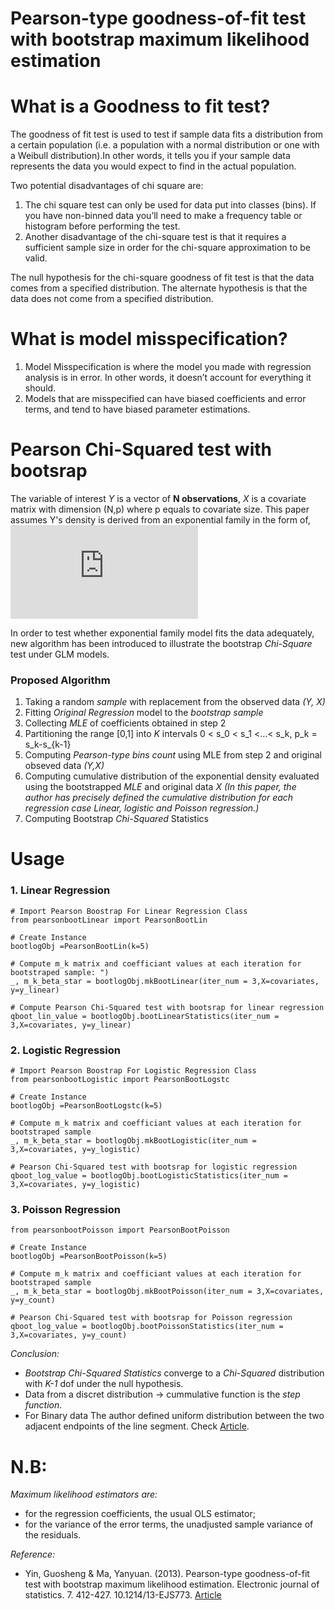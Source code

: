 

# Pearson-type goodness-of-fit test with bootstrap maximum likelihood estimation

# What is a Goodness to fit test?
The goodness of fit test is used to test if sample data fits a distribution from a certain population
(i.e. a population with a normal distribution or one with a Weibull distribution).In other words,
it tells you if your sample data represents the data you would expect to find in the actual population.

Two potential disadvantages of chi square are:

   1. The chi square test can only be used for data put into classes (bins). If you have non-binned data you’ll need to make a frequency table or histogram before performing the test.
   2. Another disadvantage of the chi-square test is that it requires a sufficient sample size in order for the chi-square approximation to be valid.

The null hypothesis for the chi-square goodness of fit test is that the data comes from a specified distribution.
The alternate hypothesis is that the data does not come from a specified distribution.

# What is model misspecification?
   1. Model Misspecification is where the model you made with regression analysis is in error. In other words, it doesn’t account for everything it should.
   2. Models that are misspecified can have biased coefficients and error terms, and tend to have biased parameter estimations.


# Pearson Chi-Squared test with bootsrap

The variable of interest *Y* is a vector of __N observations__, *X* is a covariate matrix with dimension (N,p) where p equals to covariate size. This paper assumes Y's density is derived from an exponential family in the form of,
    ![equation](https://latex.codecogs.com/gif.latex?f%28Y+%7C+X%29+%3D+%5Bexp%28%5Cfrac%7B%5Ctheta%5ET+Y+-+b%28%5Ctheta%29%7D%7Ba%28%5Cphi%29%7D%2Bc%28Y%2C%5Cphi%29%29%5D_%7BN%5Ctimes1%7D)

In order to test whether exponential family model fits the data adequately, new algorithm has been introduced to illustrate the bootstrap *Chi-Square* test under GLM models.

### Proposed Algorithm
1. Taking a random *sample* with replacement from the observed data *(Y, X)*
2. Fitting *Original Regression* model to the *bootstrap sample*
3. Collecting *MLE* of coefficients obtained in step 2
4. Partitioning the range \[0,1] into *K* intervals 0 < s_0 < s_1 <...< s_k, p_k = s_k-s_{k-1}
5. Computing *Pearson-type bins count* using MLE from step 2 and original obseved data *(Y,X)*
6. Computing cumulative distribution of the exponential density evaluated using the bootstrapped *MLE* and original data *X*
*(In this paper, the author has precisely defined the cumulative distribution for each regression case Linear, logistic and Poisson regression.)*
7. Computing Bootstrap *Chi-Squared* Statistics

# Usage
### 1. Linear Regression

```
# Import Pearson Boostrap For Linear Regression Class
from pearsonbootLinear import PearsonBootLin

# Create Instance
bootlogObj =PearsonBootLin(k=5)

# Compute m_k matrix and coefficiant values at each iteration for bootstraped sample: ")
_, m_k_beta_star = bootlogObj.mkBootLinear(iter_num = 3,X=covariates, y=y_linear)

# Compute Pearson Chi-Squared test with bootsrap for linear regression
qboot_lin_value = bootlogObj.bootLinearStatistics(iter_num = 3,X=covariates, y=y_linear)
```

### 2. Logistic Regression

```
# Import Pearson Boostrap For Logistic Regression Class
from pearsonbootLogistic import PearsonBootLogstc

# Create Instance 
bootlogObj =PearsonBootLogstc(k=5)

# Compute m_k matrix and coefficiant values at each iteration for bootstraped sample
_, m_k_beta_star = bootlogObj.mkBootLogistic(iter_num = 3,X=covariates, y=y_logistic)

# Pearson Chi-Squared test with bootsrap for logistic regression
qboot_log_value = bootlogObj.bootLogisticStatistics(iter_num = 3,X=covariates, y=y_logistic)
```

### 3. Poisson Regression

```
from pearsonbootPoisson import PearsonBootPoisson

# Create Instance
bootlogObj =PearsonBootPoisson(k=5)

# Compute m_k matrix and coefficiant values at each iteration for bootstraped sample
_, m_k_beta_star = bootlogObj.mkBootPoisson(iter_num = 3,X=covariates, y=y_count)

# Pearson Chi-Squared test with bootsrap for Poisson regression
qboot_log_value = bootlogObj.bootPoissonStatistics(iter_num = 3,X=covariates, y=y_count)

```



*Conclusion:*
   - *Bootstrap Chi-Squared Statistics* converge to a *Chi-Squared* distribution with *K-1* dof under the null hypothesis.
   - Data from a discret distribution -> cummulative function is the *step function*.
   - For Binary data The author defined uniform distribution between the two adjacent endpoints of the line segment. Check [Article](https://www.ncbi.nlm.nih.gov/pmc/articles/PMC3664432/).

# N.B: 
*Maximum likelihood estimators are:*
- for the regression coefficients, the usual OLS estimator;
- for the variance of the error terms, the unadjusted sample variance of the residuals.



*Reference:*
- Yin, Guosheng & Ma, Yanyuan. (2013). Pearson-type goodness-of-fit test with bootstrap maximum likelihood estimation. Electronic journal of statistics. 7. 412-427. 10.1214/13-EJS773. [Article](https://www.ncbi.nlm.nih.gov/pmc/articles/PMC3664432/) 



